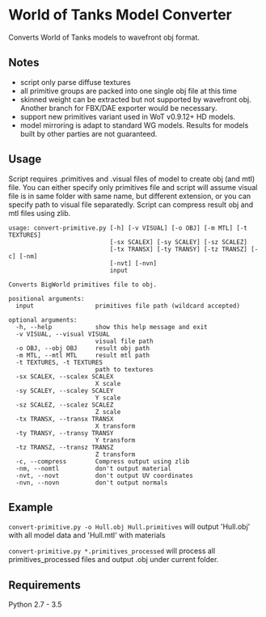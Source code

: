 # World of Tanks Model Converter
Converts World of Tanks models to wavefront obj format.

## Notes
* script only parse diffuse textures
* all primitive groups are packed into one single obj file at this time
* skinned weight can be extracted but not supported by wavefront obj. Another branch for FBX/DAE exporter would be necessary.
* support new primitives variant used in WoT v0.9.12+ HD models. 
* model mirroring is adapt to standard WG models. Results for models built by other parties are not guaranteed.

## Usage
Script requires .primitives and .visual files of model to create obj (and mtl) file. You can either specify only primitives file and script will assume visual file is in same folder with same name, but different extension, or you can specify path to visual file separatedly.
Script can compress result obj and mtl files using zlib.
```
usage: convert-primitive.py [-h] [-v VISUAL] [-o OBJ] [-m MTL] [-t TEXTURES]
                            [-sx SCALEX] [-sy SCALEY] [-sz SCALEZ]
                            [-tx TRANSX] [-ty TRANSY] [-tz TRANSZ] [-c] [-nm]
                            [-nvt] [-nvn]
                            input

Converts BigWorld primitives file to obj.

positional arguments:
  input                 primitives file path (wildcard accepted)

optional arguments:
  -h, --help            show this help message and exit
  -v VISUAL, --visual VISUAL
                        visual file path
  -o OBJ, --obj OBJ     result obj path
  -m MTL, --mtl MTL     result mtl path
  -t TEXTURES, -t TEXTURES
                        path to textures
  -sx SCALEX, --scalex SCALEX
                        X scale
  -sy SCALEY, --scaley SCALEY
                        Y scale
  -sz SCALEZ, --scalez SCALEZ
                        Z scale
  -tx TRANSX, --transx TRANSX
                        X transform
  -ty TRANSY, --transy TRANSY
                        Y transform
  -tz TRANSZ, --transz TRANSZ
                        Z transform
  -c, --compress        Compress output using zlib
  -nm, --nomtl          don't output material
  -nvt, --novt          don't output UV coordinates
  -nvn, --novn          don't output normals
```

## Example
```convert-primitive.py -o Hull.obj Hull.primitives```
will output 'Hull.obj' with all model data and 'Hull.mtl' with materials

```convert-primitive.py *.primitives_processed```
will process all primitives_processed files and output .obj under current folder.

## Requirements
Python 2.7 - 3.5
